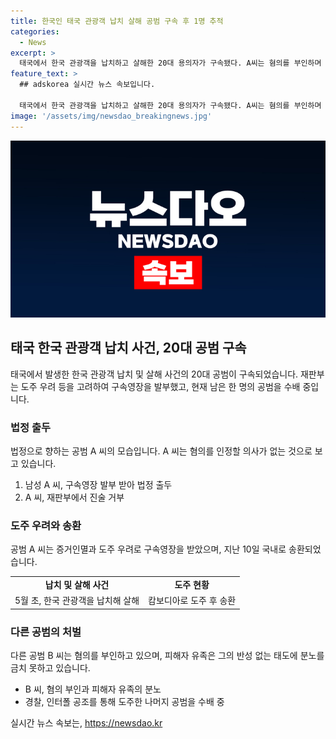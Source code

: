 ```yaml
---
title: 한국인 태국 관광객 납치 살해 공범 구속 후 1명 추적
categories:
  - News
excerpt: >
  태국에서 한국 관광객을 납치하고 살해한 20대 용의자가 구속됐다. A씨는 혐의를 부인하며 진술을 거부하고 있다. 증거를 없애고 도주할 우려로 재판부가 구속영장을 발부했으며, 다른 공범 B씨도 혐의를 부인하고 있다. 피해자 유족은 용의자의 반성 없는 태도에 분노하고 있다. 경찰은 도주한 나머지 공범을 추적 중이며, 국제 협조를 통해 혐의를 입증할 방침이다. (150자)
feature_text: >
  ## adskorea 실시간 뉴스 속보입니다.

  태국에서 한국 관광객을 납치하고 살해한 20대 용의자가 구속됐다. A씨는 혐의를 부인하며 진술을 거부하고 있다. 증거를 없애고 도주할 우려로 재판부가 구속영장을 발부했으며, 다른 공범 B씨도 혐의를 부인하고 있다. 피해자 유족은 용의자의 반성 없는 태도에 분노하고 있다. 경찰은 도주한 나머지 공범을 추적 중이며, 국제 협조를 통해 혐의를 입증할 방침이다. (150자)
image: '/assets/img/newsdao_breakingnews.jpg'
---
```


<p><img src="/assets/img/newsdao_breakingnews.jpg" alt="adskorea 속보" /></p>

<h2 data-ke-size="size26">태국 한국 관광객 납치 사건, 20대 공범 구속</h2>

<p data-ke-size="size16">태국에서 발생한 한국 관광객 납치 및 살해 사건의 20대 공범이 구속되었습니다. 재판부는 도주 우려 등을 고려하여 구속영장을 발부했고, 현재 남은 한 명의 공범을 수배 중입니다.</p>

<h3>법정 출두</h3>

<p data-ke-size="size16">법정으로 향하는 공범 A 씨의 모습입니다. A 씨는 혐의를 인정할 의사가 없는 것으로 보고 있습니다.</p>

<ol>
  <li>남성 A 씨, 구속영장 발부 받아 법정 출두</li>
  <li>A 씨, 재판부에서 진술 거부</li>
</ol>

<h3>도주 우려와 송환</h3>

<p data-ke-size="size16">공범 A 씨는 증거인멸과 도주 우려로 구속영장을 받았으며, 지난 10일 국내로 송환되었습니다.</p>

<table>
  <tr>
    <td style="text-align: center; height: 17px;"><b>납치 및 살해 사건</b></td>
    <td style="text-align: center; height: 17px;"><b>도주 현황</b></td>
  </tr>
  <tr>
    <td style="text-align: center; height: 17px;">5월 초, 한국 관광객을 납치해 살해</td>
    <td style="text-align: center; height: 17px;">캄보디아로 도주 후 송환</td>
  </tr>
</table>

<h3>다른 공범의 처벌</h3>

<p data-ke-size="size16">다른 공범 B 씨는 혐의를 부인하고 있으며, 피해자 유족은 그의 반성 없는 태도에 분노를 금치 못하고 있습니다.</p>

<ul>
  <li>B 씨, 혐의 부인과 피해자 유족의 분노</li>
  <li>경찰, 인터폴 공조를 통해 도주한 나머지 공범을 수배 중</li>
</ul>
실시간 뉴스 속보는, <a href="https://newsdao.kr" rel="dofollow">https://newsdao.kr</a>


